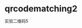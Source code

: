 # qrcodematching2
实验二维码5
<!DOCTYPE html>
<html lang="zh-CN">
<head>
    <meta charset="UTF-8">
    <meta name="viewport" content="width=device-width, initial-scale=1.0, maximum-scale=1.0, user-scalable=no">
    <title>双二维码比对系统</title>
    <script src="https://cdnjs.cloudflare.com/ajax/libs/vue/2.1.10/vue.min.js"></script>
    <script src="https://cdn.rawgit.com/schmich/instascan-builds/master/instascan.min.js"></script>
    <style>
        * {
            margin: 0;
            padding: 0;
            box-sizing: border-box;
        }

        body {
            font-family: 'Arial', sans-serif;
            background: #f0f2f5;
        }

        .container {
            width: 100%;
            min-height: 100vh;
            padding: 20px;
            position: relative;
        }

        .step {
            display: none;
            flex-direction: column;
            align-items: center;
            gap: 20px;
        }

        .active {
            display: flex;
        }

        #preview {
            width: 100%;
            max-width: 500px;
            height: 300px;
            border-radius: 10px;
            overflow: hidden;
            background: #000;
        }

        .result-box {
            width: 100%;
            max-width: 500px;
            padding: 20px;
            background: #fff;
            border-radius: 10px;
            box-shadow: 0 2px 10px rgba(0,0,0,0.1);
        }

        .confirm-btn {
            width: 100%;
            max-width: 500px;
            padding: 15px;
            background: #007bff;
            color: white;
            border: none;
            border-radius: 25px;
            font-size: 16px;
            cursor: pointer;
            position: fixed;
            bottom: 30px;
            left: 50%;
            transform: translateX(-50%);
            transition: background 0.3s;
        }

        .confirm-btn:active {
            background: #0056b3;
        }

        .status {
            font-size: 18px;
            color: #666;
            text-align: center;
        }
    </style>
</head>
<body>
    <div class="container">
        <!-- 步骤1：扫描第一个二维码 -->
        <div class="step active" id="step1">
            <h2 class="status">请扫描第一个二维码</h2>
            <div id="preview"></div>
        </div>

        <!-- 步骤2：显示第一个二维码信息 -->
        <div class="step" id="step2">
            <h2 class="status">第一个二维码信息</h2>
            <div class="result-box" id="result1"></div>
            <button class="confirm-btn" onclick="startSecondScan()">确认并扫描第二个二维码</button>
        </div>

        <!-- 步骤3：扫描第二个二维码 -->
        <div class="step" id="step3">
            <h2 class="status">请扫描第二个二维码</h2>
            <div id="preview2"></div>
        </div>

        <!-- 步骤4：显示比对结果 -->
        <div class="step" id="step4">
            <h2 class="status">比对结果</h2>
            <div class="result-box" id="finalResult"></div>
        </div>
    </div>

<script>
    let scanner = null;
    let firstResult = '';
    let secondResult = '';

    // 初始化第一个扫描
    function initFirstScan() {
        Instascan.Camera.getCameras().then(function(cameras) {
            if (cameras.length > 0) {
                scanner = new Instascan.Scanner({
                    video: document.getElementById('preview'),
                    mirror: false,
                    captureImage: false
                });

                scanner.addListener('scan', function(content) {
                    firstResult = content;
                    showStep(2);
                    document.getElementById('result1').innerHTML = content;
                    scanner.stop();
                });

                scanner.start(cameras[0]);
            } else {
                alert('未找到摄像头设备');
            }
        });
    }

    // 开始第二个扫描
    function startSecondScan() {
        showStep(3);
        Instascan.Camera.getCameras().then(function(cameras) {
            if (cameras.length > 0) {
                scanner = new Instascan.Scanner({
                    video: document.getElementById('preview2'),
                    mirror: false,
                    captureImage: false
                });

                scanner.addListener('scan', function(content) {
                    secondResult = content;
                    showStep(4);
                    compareResults();
                    scanner.stop();
                });

                scanner.start(cameras[0]);
            }
        });
    }

    // 比对结果
    function compareResults() {
        const resultDiv = document.getElementById('finalResult');
        if (firstResult === secondResult) {
            resultDiv.innerHTML = '✅ 两个二维码内容一致';
            resultDiv.style.color = 'green';
        } else {
            resultDiv.innerHTML = '❌ 内容不一致<br><br>第一个二维码：' + 
                                firstResult + '<br><br>第二个二维码：' + secondResult;
            resultDiv.style.color = 'red';
        }
    }

    // 步骤切换
    function showStep(stepNumber) {
        document.querySelectorAll('.step').forEach(div => {
            div.classList.remove('active');
        });
        document.getElementById('step' + stepNumber).classList.add('active');
    }

    // 初始化
    window.onload = initFirstScan;
</script>
</body>
</html>
